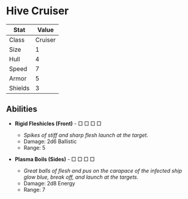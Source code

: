 # Hive Cruiser

| Stat            | Value   |
| --------------- | ------- |
| Class           | Cruiser |
| Size            | 1       |
| Hull            | 4       |
| Speed           | 7       |
| Armor           | 5       |
| Shields         | 3       |

## Abilities

- **Rigid Fleshicles (Front)** - □ □ □ □

  - *Spikes of stiff and sharp flesh launch at the target.*
  - Damage: 2d6 Ballistic
  - Range: 5

- **Plasma Boils (Sides)** - □ □ □ □

  - *Great balls of flesh and pus on the carapace of the infected ship glow blue, break off, and launch at the targets.*
  - Damage: 2d8 Energy
  - Range: 7
